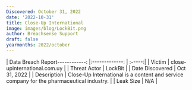 ```yaml
---
Discovered: October 31, 2022
date: '2022-10-31'
title: Close-Up International
image: images/blog/LockBit.png
author: Breachsense Support
draft: false
yearmonths: 2022/october
---
```


| Data Breach Report------------:     |:-------------:    | :-----:|
| Victim      | close-upinternational.com.uy      | 
| Threat Actor      | LockBit      | 
| Date Discovered      | Oct 31, 2022      | 
| Description      | Close-Up International is a content and service company for the pharmaceutical industry.      | 
| Leak Size      | N/A      | 

